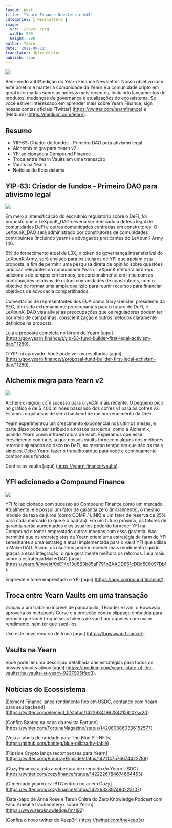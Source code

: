 ```yaml
---
layout: post
title:  "Yearn Finance Newsletter #43"
categories: [ Newsletters ]
image:
  src: ./cover.jpeg
  width: 576
  height: 288
author: Yearn
date: '2021-08-11'
translator: JKtranslator
publish: true
---
```



![](/_posts/_newsletters/Yearn-Finance-Newsletter-43/cover.jpeg?w=880&h=440)

Bem-vindo à 43ª edição do Yearn Finance Newsletter. Nosso objetivo com este boletim é manter a comunidade da Yearn e a comunidade cripto em geral informadas sobre as notícias mais recentes, incluindo lançamentos de produtos, mudanças de governança e atualizações do ecossistema. Se você estiver interessado em aprender mais sobre Yearn Finance, siga nossas contas oficiais [Twitter] (https://twitter.com/iearnfinance) e [Medium] (https://medium.com/iearn).

## **Resumo**

- YIP-63: Criador de fundos - Primeiro DAO para ativismo legal
- Alchemix migra para Yearn v2
- YFI adicionado a Compound Finance
- Troca entre Yearn Vaults em uma transação
- Vaults na Yearn
- Notícias do Ecossistema

## **YIP-63: Criador de fundos - Primeiro DAO para ativismo legal**

![](/_posts/_newsletters/Yearn-Finance-Newsletter-43/image2.jpg?w=360&h=203)

Em meio à intensificação do escrutínio regulatório sobre o DeFi, foi proposto que o LeXpunK_DAO deveria ser dedicado à defesa legal de comunidades DeFi e outras comunidades centradas em construtores. O LeXpunK_DAO será administrado por construtores de comunidades contribuintes (incluindo yearn) e advogados praticantes do LeXpunK Army 146.

5% do fornecimento atual de L3X, o token de governança intransferível do LeXpunK Army, será enviado para os titulares de YFI que apóiam esta proposta, a fim de permitir uma pesquisa direta de opinião sobre questões jurídicas relevantes da comunidade Yearn. LeXpunK efetuará airdrops adicionais de tempos em tempos, proporcionalmente em linha com as contribuições relativas de outras comunidades de construtores, com o objetivo de formar uma ampla coalizão para reunir recursos para financiar objetivos de advocacia compartilhados.

Comentários de representantes dos EUA como Gary Gensler, presidente da SEC, têm sido extremamente preocupantes para o futuro do DeFi, e LeXpunK_DAO visa aliviar as preocupações que os reguladores podem ter por meio de campanhas, conscientização e outros métodos claramente definidos na proposta.

Leia a proposta completa no fórum de Yearn [aqui] (https://gov.yearn.finance/t/yip-63-fund-builder-first-legal-activism-dao/11280).

O YIP foi aprovado. Você pode ver os resultados [aqui] (https://gov.yearn.finance/t/proposal-fund-builder-first-legal-activism-dao/11280).

## **Alchemix migra para Yearn v2**

![](/_posts/_newsletters/Yearn-Finance-Newsletter-43/image3.jpg?w=1334&h=582)

Alchemix migrou com sucesso para o yvDAI mais recente. O pequeno pico no gráfico é de $ 400 milhões passando dos cofres v1 para os cofres v2. Estamos orgulhosos de ser o backend de melhor rendimento da DeFi.

Yearn experimentou um crescimento exponencial nos últimos meses, e parte disso pode ser atribuído a nossos parceiros, como a Alchemix, usando Yearn como infraestrutura de vault. Esperamos que esse crescimento continue, já que nossos vaults fornecem alguns dos melhores retornos ajustados ao risco no DeFi, ao mesmo tempo em que são os mais simples. Deixe Yearn fazer o trabalho árduo para você e continuamente compor seus fundos.

Confira os vaults [aqui] (https://yearn.finance/vaults).

## **YFI adicionado a Compound Finance**

![](/_posts/_newsletters/Yearn-Finance-Newsletter-43/image4.jpg?w=1456&h=540)

YFI foi adicionado com sucesso ao Compound Finance como um mercado. Atualmente, ele possui um fator de garantia zero (inicialmente), o mesmo modelo de taxa de juros (como COMP / LINK) e um fator de reserva de 25% para cada mercado (o que é o padrão). Em um futuro próximo, os fatores de garantia serão aumentados e os usuários poderão fornecer YFI na Compound e tomar emprestado outras moedas com essa garantia. Isso permitirá que os estrategistas da Yearn criem uma estratégia de farm de YFI semelhante a uma estratégia atual implementada para o vault YFI que utiliza o MakerDAO. Assim, os usuários podem receber mais rendimento líquido graças a essa integração, o que geralmente melhora os retornos. Leia mais sobre a estratégia MakerDAO [aqui] (https://yearn.fi/invest/0xE14d13d8B3b85aF791b2AADD661cDBd5E6097Db1).

Empreste e tome emprestado o YFI [aqui] (https://app.compound.finance/).

## **Troca entre Yearn Vaults em uma transação**

Graças a um trabalho incrível de pandabuild, TBouder e Ivan, o Bowswap aproveita os metapools Curve e a proteção contra slippage embutida para permitir que você troque seus tokens de vault por aqueles com maior rendimento, sem ter que sacá-los.

Use este novo recurso de troca [aqui] (https://bowswap.finance/).

## **Vaults na Yearn**

Você pode ler uma descrição detalhada das estratégias para todos os nossos yVaults ativos [aqui] (https://medium.com/yearn-state-of-the-vaults/the-vaults-at-yearn-9237905ffed3).

## **Notícias do Ecossistema**

[Element Finance lança rendimento fixo em USDC, contando com Yearn para seu backend] (https://twitter.com/element_fi/status/1422934199284215810?s=20)

[Confira Banteg na capa da revista Fortune] (https://twitter.com/FortuneMagazine/status/1420803860336152577)

[Veja a tabela de raridade para The Blue Pill NFTs] (https://github.com/banteg/blue-pill#rarity-table)

[Flipside Crypto lança recompensas para Yearn] (https://twitter.com/BmurrayFlipside/status/1421147576674422788)

[Cozy Finance ajusta a cobertura de mercado do Yearn USDC] (https://twitter.com/cozyfinance/status/1422226784674664453)

[O mercado yearn crvTBTC entrou no ar em Cozy] (https://twitter.com/cozyfinance/status/1422633897490223107)

[Bate-papo de Anna Rose e Tarun Chitra do Zero Knowledge Podcast com Facu Ameal e tracheopteryx sobre Yearn] (https://www.zeroknowledge.fm/192)

[Confira o novo twitter do Keep3r] (https://twitter.com/thekeep3r)
